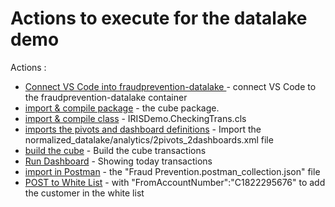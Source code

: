 # Actions to execute for the datalake demo

Actions :
* [Connect VS Code into fraudprevention-datalake ](https://github.com/SylvainGuilbaud/irisdemo-demo-fraudprevention/blob/master/.vscode/settings.json) - connect VS Code to the fraudprevention-datalake container
* [import & compile package](https://github.com/SylvainGuilbaud/irisdemo-demo-fraudprevention/tree/master/normalized_datalake/src/cls/cubes) - the cube package. 
* [import & compile class](https://github.com/SylvainGuilbaud/irisdemo-demo-fraudprevention/blob/master/normalized_datalake/src/cls/IRISDemo/CheckingTrans.cls) - IRISDemo.CheckingTrans.cls
* [imports the pivots and dashboard definitions](http://localhost:9094/csp/app/_DeepSee.UI.FolderManager.cls?$ERROR=1&$NAMESPACE=APP) -  Import the normalized_datalake/analytics/2pivots_2dashboards.xml file
* [build the cube](http://localhost:9094/csp/app/_DeepSee.UI.Architect.zen?$NAMESPACE=APP&CUBE=transactions.cube) - Build the cube transactions
* [Run Dashboard](http://localhost:9094/csp/app/_DeepSee.UserPortal.DashboardViewer.zen?DASHBOARD=fraudPrevention/today.dashboard&EMBED=1) - Showing today transactions
* [import in Postman](https://github.com/SylvainGuilbaud/irisdemo-demo-fraudprevention/blob/master/normalized_datalake/postman/Fraud%20Prevention.postman_collection.json) - the "Fraud Prevention.postman_collection.json" file
* [POST to White List](http://localhost:9092/csp/appint/rest/whitelist/) - with "FromAccountNumber":"C1822295676" to add the customer in the white list
